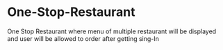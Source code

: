 # One-Stop-Restaurant
One Stop Restaurant where menu of multiple restaurant will be displayed and user will be allowed to order after getting sing-In
